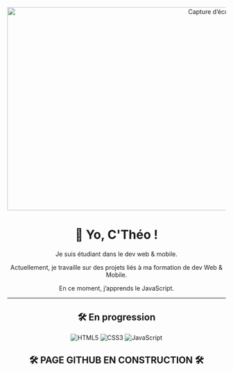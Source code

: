 <div align = "center">
<img width="1075" height="469" alt="Capture d’écran 2025-07-16 à 12 19 27" src="https://github.com/user-attachments/assets/b257fe3b-a7df-42d0-8f11-84ba156bb5d7" />

# 👋 Yo, C'Théo !



Je suis étudiant dans le dev web & mobile.

Actuellement, je travaille sur des projets liés à ma formation de dev Web & Mobile.

En ce moment, j’apprends le JavaScript.


---

## 🛠️ En progression

![HTML5](https://img.shields.io/badge/-HTML5-E34F26?logo=html5&logoColor=white&style=for-the-badge)
![CSS3](https://img.shields.io/badge/-CSS3-1572B6?logo=css3&logoColor=white&style=for-the-badge)
![JavaScript](https://img.shields.io/badge/-JavaScript-F7DF1E?logo=javascript&logoColor=black&style=for-the-badge)



## 🛠️ PAGE GITHUB EN CONSTRUCTION 🛠️ 
</div>
